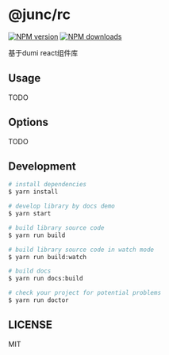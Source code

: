 # @junc/rc

[![NPM version](https://img.shields.io/npm/v/@junc/rc.svg?style=flat)](https://npmjs.org/package/@junc/rc)
[![NPM downloads](http://img.shields.io/npm/dm/@junc/rc.svg?style=flat)](https://npmjs.org/package/@junc/rc)

基于dumi react组件库

## Usage

TODO

## Options

TODO

## Development

```bash
# install dependencies
$ yarn install

# develop library by docs demo
$ yarn start

# build library source code
$ yarn run build

# build library source code in watch mode
$ yarn run build:watch

# build docs
$ yarn run docs:build

# check your project for potential problems
$ yarn run doctor
```

## LICENSE

MIT
